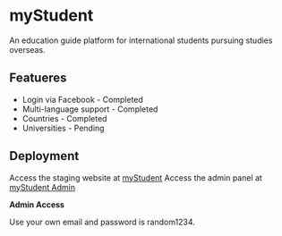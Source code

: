 # myStudent #

An education guide platform for international students pursuing studies overseas.

## Featueres ##

* Login via Facebook - Completed
* Multi-language support - Completed
* Countries - Completed
* Universities - Pending

## Deployment ##

Access the staging website at [myStudent](http://my-student.herokuapp.com)
Access the admin panel at [myStudent Admin](http://my-student.herokuapp.com/admin)

**Admin Access**

Use your own email and password is random1234.
